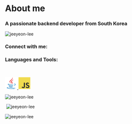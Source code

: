 <h1 align="left">About me</h1>
<h3 align="left">A passionate backend developer from South Korea</h3>

<p align="left"> <img src="https://komarev.com/ghpvc/?username=jeeyeon-lee&label=Profile%20views&color=0e75b6&style=flat" alt="jeeyeon-lee" /> </p>

<h3 align="left">Connect with me:</h3>
<p align="left">
</p>

<h3 align="left">Languages and Tools:</h3>
<br>
<p align="left"> <a href="https://www.java.com" target="_blank" rel="noreferrer"> <img src="https://raw.githubusercontent.com/devicons/devicon/master/icons/java/java-original.svg" alt="java" width="40" height="40"/> </a> <a href="https://developer.mozilla.org/en-US/docs/Web/JavaScript" target="_blank" rel="noreferrer"> <img src="https://raw.githubusercontent.com/devicons/devicon/master/icons/javascript/javascript-original.svg" alt="javascript" width="40" height="40"/> </a> </p>

<p><img align="left" src="https://github-readme-stats.vercel.app/api/top-langs?username=jeeyeon-lee&show_icons=true&locale=en&layout=compact" alt="jeeyeon-lee" /></p>
<br>
<p>&nbsp;<img align="center" src="https://github-readme-stats.vercel.app/api?username=jeeyeon-lee&show_icons=true&locale=en" alt="jeeyeon-lee" /></p>

<p><img align="center" src="https://github-readme-streak-stats.herokuapp.com/?user=jeeyeon-lee&" alt="jeeyeon-lee" /></p>

